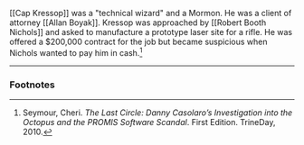 [[Cap Kressop]] was a "technical wizard" and a Mormon. He was a client of attorney [[Allan Boyak]]. Kressop was approached by [[Robert Booth Nichols]] and asked to manufacture a prototype laser site for a rifle. He was offered a $200,000 contract for the job but became suspicious when Nichols wanted to pay him in cash.[^1]

---
### Footnotes

[^1]: Seymour, Cheri. *The Last Circle: Danny Casolaro’s Investigation into the Octopus and the PROMIS Software Scandal*. First Edition. TrineDay, 2010.